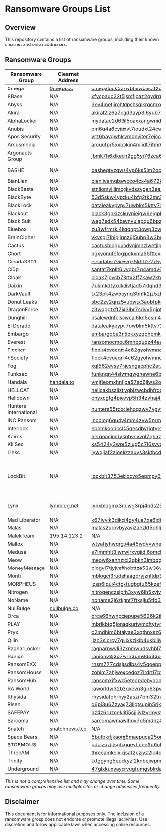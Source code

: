 # Ransomware Groups List

## Overview
This repository contains a list of ransomware groups, including their known clearnet and onion addresses.

## Ransomware Groups

| Ransomware Group | Clearnet Address | Onion Address | Mirrors |
|-----------------|-----------------|--------------|---------|
| 0mega | [0mega.cc](https://0mega.cc) | [omegalock5zxwbhswbisc42o2q2i54vdulyvtqqbudqousisjgc7j7yd.onion](http://omegalock5zxwbhswbisc42o2q2i54vdulyvtqqbudqousisjgc7j7yd.onion/) | None |
| 8Base | N/A | [xfycpauc22t5jsmfjcaz2oydrrrfy75zuk6chr32664bsscq4fgyaaqd.onion](http://xfycpauc22t5jsmfjcaz2oydrrrfy75zuk6chr32664bsscq4fgyaaqd.onion/) | None |
| Abyss | N/A | [3ev4metjirohtdpshsqlkrqcmxq6zu3d7obrdhglpy5jpbr7whmlfgqd.onion](http://3ev4metjirohtdpshsqlkrqcmxq6zu3d7obrdhglpy5jpbr7whmlfgqd.onion/) | None |
| Akira | N/A | [akiral2iz6a7qgd3ayp3l6yub7xx2uep76idk3u2kollpj5z3z636bad.onion](http://akiral2iz6a7qgd3ayp3l6yub7xx2uep76idk3u2kollpj5z3z636bad.onion/) | None |
| AlphaLocker | N/A | [mydatae2d63il5oaxxangwnid5loq2qmtsol2ozr6vtb7yfm5ypzo6id.onion](http://mydatae2d63il5oaxxangwnid5loq2qmtsol2ozr6vtb7yfm5ypzo6id.onion/) | None |
| Anubis | N/A | [om6q4a6cyipxvt7ioudxt24cw4oqu4yodmqzl25mqd2hgllymrgu4aqd.onion](http://om6q4a6cyipxvt7ioudxt24cw4oqu4yodmqzl25mqd2hgllymrgu4aqd.onion/) | None |
| Apos Security | N/A | [yrz6bayqwhleymbeviter7ejccxm64sv2ppgqgderzgdhutozcbbhpqd.onion](http://yrz6bayqwhleymbeviter7ejccxm64sv2ppgqgderzgdhutozcbbhpqd.onion/) | None |
| Arcusmedia | N/A | [arcuufpr5xxbbkin4mlidt7itmr6znlppk63jbtkeguuhszmc5g7qdyd.onion](http://arcuufpr5xxbbkin4mlidt7itmr6znlppk63jbtkeguuhszmc5g7qdyd.onion/) | None |
| Argonauts Group | N/A | [jbmk7h6xlkedn2gg5yi76zca6y3jgdlp5wchlsrd7735tlnrmmvqe5ad.onion](http://jbmk7h6xlkedn2gg5yi76zca6y3jgdlp5wchlsrd7735tlnrmmvqe5ad.onion/) | None |
| BASHE | N/A | [basheqtvzqwz4vp6ks5lm2ocq7i6tozqgf6vjcasj4ezmsy4bkpshhyd.onion](http://basheqtvzqwz4vp6ks5lm2ocq7i6tozqgf6vjcasj4ezmsy4bkpshhyd.onion/) | [1] [2] [3] [4] |
| BianLian | N/A | [bianlivemqbawcco4cx4a672k2fip3guyxudzurfqvdszafam3ofqgqd.onion](http://bianlivemqbawcco4cx4a672k2fip3guyxudzurfqvdszafam3ofqgqd.onion/) | [1] |
| BlackBasta | N/A | [stniiomyjliimcgkvdszvgen3eaaoz55hreqqx6o77yvmpwt7gklffqd.onion](http://stniiomyjliimcgkvdszvgen3eaaoz55hreqqx6o77yvmpwt7gklffqd.onion/) | [1] |
| BlackByte | N/A | [53d5skw4ypzku4bfq2tk2mr3xh5yqrzss25sooiubmjz67lb3gdivcad.onion](http://53d5skw4ypzku4bfq2tk2mr3xh5yqrzss25sooiubmjz67lb3gdivcad.onion/) | [1] |
| BlackLock | N/A | [dataleakypypu7uwblm5kttv726l3iripago6p336xjnbstkjwrlnlid.onion](http://dataleakypypu7uwblm5kttv726l3iripago6p336xjnbstkjwrlnlid.onion/) | None |
| Blackout | N/A | [black3gnkizshuynieigw6ejgpblb53mpasftzd6pydqpmq2vn2xf6yd.onion](http://black3gnkizshuynieigw6ejgpblb53mpasftzd6pydqpmq2vn2xf6yd.onion/) | None |
| Black Suit | N/A | [weg7sdx54bevnvulapqu6bpzwztryeflq3s23tegbmnhkbpqz637f2yd.onion](http://weg7sdx54bevnvulapqu6bpzwztryeflq3s23tegbmnhkbpqz637f2yd.onion/) | None |
| Bluebox | N/A | [zu3wfrmrkl4ltqqnpt3owp3cwa33rqwod4gpe3ttb5o4vf2is2gzm6qd.onion](http://zu3wfrmrkl4ltqqnpt3owp3cwa33rqwod4gpe3ttb5o4vf2is2gzm6qd.onion/) | None |
| BrainCipher | N/A | [vkvsgl7lhipjirmz6j5ubp3w3bwvxgcdbpi3fsbqngfynetqtw4w5hyd.onion](http://vkvsgl7lhipjirmz6j5ubp3w3bwvxgcdbpi3fsbqngfynetqtw4w5hyd.onion/) | None |
| Cactus | N/A | [cactusbloguuodvqjmnzlwetjlpj6aggc6iocwhuupb47laukux7ckid.onion](http://cactusbloguuodvqjmnzlwetjlpj6aggc6iocwhuupb47laukux7ckid.onion/) | None |
| Chort | N/A | [hgxyonufefcglpekxma55fttev3lcfucrf7jvep2c3j6447cjroadead.onion](http://hgxyonufefcglpekxma55fttev3lcfucrf7jvep2c3j6447cjroadead.onion/) | None |
| Cicada3301 | N/A | [cicadabv7vicyvgz5khl7v2x5yygcgow7ryy6yppwmxii4eoobdaztqd.onion](http://cicadabv7vicyvgz5khl7v2x5yygcgow7ryy6yppwmxii4eoobdaztqd.onion/) | None |
| Cl0p | N/A | [santat7kpllt6iyvqbr7q4amdv6dzrh6paatvyrzl7ry3zm72zigf4ad.onion](http://santat7kpllt6iyvqbr7q4amdv6dzrh6paatvyrzl7ry3zm72zigf4ad.onion/) | None |
| Cloak | N/A | [cloak7jpvcb73rtx2ff7kaw2kholu7bdiivxpzbhlny4ybz75dpxckqd.onion](http://cloak7jpvcb73rtx2ff7kaw2kholu7bdiivxpzbhlny4ybz75dpxckqd.onion/) | None |
| Daixin | N/A | [7ukmkdtyxdkdivtjad57klqnd3kdsmq6tp45rrsxqnu76zzv3jvitlqd.onion](http://7ukmkdtyxdkdivtjad57klqnd3kdsmq6tp45rrsxqnu76zzv3jvitlqd.onion/) | None |
| DarkVault | N/A | [tx23pk4zw5qynq3tmfk2jz5zbel63p4nwvkheswze7r6gzxhzcbseyad.onion](http://tx23pk4zw5qynq3tmfk2jz5zbel63p4nwvkheswze7r6gzxhzcbseyad.onion/) | [1] |
| Donut Leaks | N/A | [sbc2zv2qnz5vubwtx3aobfpkeao6l4igjegm3xx7tk5suqhjkp5jxtqd.onion](http://sbc2zv2qnz5vubwtx3aobfpkeao6l4igjegm3xx7tk5suqhjkp5jxtqd.onion/) | None |
| DragonForce | N/A | [z3wqggtxft7id3ibr7srivv5gjof5fwg76slewnzwwakjuf3nlhukdid.onion](http://z3wqggtxft7id3ibr7srivv5gjof5fwg76slewnzwwakjuf3nlhukdid.onion/) | None |
| Dunghill | N/A | [nsalewdnfclsowcal6kn5csm4ryqmfpijznxwictukhrgvz2vbmjjjyd.onion](http://nsalewdnfclsowcal6kn5csm4ryqmfpijznxwictukhrgvz2vbmjjjyd.onion/) | [1] |
| El Dorado | N/A | [dataleakypypu7uwblm5kttv726l3iripago6p336xjnbstkjwrlnlid.onion](http://dataleakypypu7uwblm5kttv726l3iripago6p336xjnbstkjwrlnlid.onion/) | None |
| Embargo | N/A | [embargobe3n5okxyzqphpmk3moinoap2snz5k6765mvtkk7hhi544jid.onion](http://embargobe3n5okxyzqphpmk3moinoap2snz5k6765mvtkk7hhi544jid.onion/) | None |
| Everest | N/A | [ransomocmou6mnbquqz44ewosbkjk3o5qjsl3orawojexfook2j7esad.onion](http://ransomocmou6mnbquqz44ewosbkjk3o5qjsl3orawojexfook2j7esad.onion/) | None |
| Flocker | N/A | [flock4cvoeqm4c62gyohvmncx6ck2e7ugvyqgyxqtrumklhd5ptwzpqd.onion](http://flock4cvoeqm4c62gyohvmncx6ck2e7ugvyqgyxqtrumklhd5ptwzpqd.onion/) | None |
| FSociety | N/A | [flock4cvoeqm4c62gyohvmncx6ck2e7ugvyqgyxqtrumklhd5ptwzpqd.onion](http://flock4cvoeqm4c62gyohvmncx6ck2e7ugvyqgyxqtrumklhd5ptwzpqd.onion/) | None |
| Fog | N/A | [xql562evsy7njcsngacphc2erzjfecwotdkobn3m4uxu2gtqh26newid.onion](http://xql562evsy7njcsngacphc2erzjfecwotdkobn3m4uxu2gtqh26newid.onion/) | [1] |
| Funksec | N/A | [funknqn44slwmgwgnewne6bintbooauwkaupik4yrlgtycew3ergraid.onion](http://funknqn44slwmgwgnewne6bintbooauwkaupik4yrlgtycew3ergraid.onion/) | [1] |
| Handala | [handala.to](https://handala.to) | [vmjfieomxhnfjba57sd6jjws2ogvowjgxhhfglsikqvvrnrajbmpxqqd.onion](http://vmjfieomxhnfjba57sd6jjws2ogvowjgxhhfglsikqvvrnrajbmpxqqd.onion/) | None |
| HELLCAT | N/A | [hellcakbszllztlyqbjzwcbdhfrodx55wq77kmftp4bhnhsnn5r3odad.onion](http://hellcakbszllztlyqbjzwcbdhfrodx55wq77kmftp4bhnhsnn5r3odad.onion/) | None |
| Helldown | N/A | [onyxcgfg4pjevvp5h34zvhaj45kbft3dg5r33j5vu3nyp7xic3vrzvad.onion](http://onyxcgfg4pjevvp5h34zvhaj45kbft3dg5r33j5vu3nyp7xic3vrzvad.onion/) | None |
| Hunters International | N/A | [hunters55rdxciehoqzwv7vgyv6nt37tbwax2reroyzxhou7my5ejyid.onion](http://hunters55rdxciehoqzwv7vgyv6nt37tbwax2reroyzxhou7my5ejyid.onion/) | [1] [2] |
| INC Ransom | N/A | [incblog6qu4y4mm4zvw5nrmue6qbwtgjsxpw6b7ixzssu36tsajldoad.onion](http://incblog6qu4y4mm4zvw5nrmue6qbwtgjsxpw6b7ixzssu36tsajldoad.onion/) | None |
| Interlock | N/A | [ebhmkoohccl45qesdbvrjqtyro2hmhkmh6vkyfyjjzfllm3ix72aqaid.onion](http://ebhmkoohccl45qesdbvrjqtyro2hmhkmh6vkyfyjjzfllm3ix72aqaid.onion/) | None |
| Kairos | N/A | [nerqnacjmdy3obvevyol7qhazkwkv57dwqvye5v46k5bcujtfa6sduad.onion](http://nerqnacjmdy3obvevyol7qhazkwkv57dwqvye5v46k5bcujtfa6sduad.onion/) | None |
| KillSec | N/A | [ks5424y3wpr5zlug5c7i6svvxweinhbdcqcfnptkfcutrncfazzgz5id.onion](http://ks5424y3wpr5zlug5c7i6svvxweinhbdcqcfnptkfcutrncfazzgz5id.onion/) | [1] |
| Linkc | N/A | [iywqjjaf2zioehzzauys3sktbcdmuzm2fsjkqsblnm7dt6axjfpoxwid.onion](http://iywqjjaf2zioehzzauys3sktbcdmuzm2fsjkqsblnm7dt6axjfpoxwid.onion/) | None |
| LockBit | N/A | [lockbit3753ekiocyo5epmpy6klmejchjtzddoekjlnt6mu3qh4de2id.onion](http://lockbit3753ekiocyo5epmpy6klmejchjtzddoekjlnt6mu3qh4de2id.onion/) | [1] [2] [3] [4] [5] [6] [7] [8] [9] [10] |
| Lynx | [lynxblog.net](https://lynxblog.net) | [lynxblogmx3rbiwg3rpj4nds25hjsnrwkpxt5gaznetfikz4gz2csyad.onion](http://lynxblogmx3rbiwg3rpj4nds25hjsnrwkpxt5gaznetfikz4gz2csyad.onion/) | [1] [2] [3] [4] [5] [6] |
| Mad Liberator | N/A | [k67ivvik3dikqi4gy4ua7xa6idijl4si7k5ad5lotbaeirfcsx4sgbid.onion](http://k67ivvik3dikqi4gy4ua7xa6idijl4si7k5ad5lotbaeirfcsx4sgbid.onion/) | None |
| Malas | N/A | [malas2urovbyyavjzaezkt5ohljvyd5lt7vv7mnsgbf2y4bwlh72doqd.onion](http://malas2urovbyyavjzaezkt5ohljvyd5lt7vv7mnsgbf2y4bwlh72doqd.onion/) | None |
| MalekTeam | [195.14.123.2](http://195.14.123.2/) | N/A | None |
| Mallox | N/A | [wtyafjyhwqrgo4a45wdvvwhen3cx4euie73qvlhkhvlrexljoyuklaad.onion](http://wtyafjyhwqrgo4a45wdvvwhen3cx4euie73qvlhkhvlrexljoyuklaad.onion/) | None |
| Medusa | N/A | [s7lmmhlt3iwnwirxvgjidl6omcblvw2rg75txjfduy73kx5brlmiulad.onion](http://s7lmmhlt3iwnwirxvgjidl6omcblvw2rg75txjfduy73kx5brlmiulad.onion/) | None |
| Meow | N/A | [meow6xanhzfci2gbkn3lmbqq7xjjufskkdfocqdngt3ltvzgqpsg5mid.onion](http://meow6xanhzfci2gbkn3lmbqq7xjjufskkdfocqdngt3ltvzgqpsg5mid.onion/) | None |
| MoneyMessage | N/A | [blogvl7tjyjvsfthobttze52w36wwiz34hrfcmorgvdzb6hikucb7aqd.onion](http://blogvl7tjyjvsfthobttze52w36wwiz34hrfcmorgvdzb6hikucb7aqd.onion/) | None |
| Monti | N/A | [mblogci3rudehaagbryjznltdp33ojwzkq6hn2pckvjq33rycmzczpid.onion](http://mblogci3rudehaagbryjznltdp33ojwzkq6hn2pckvjq33rycmzczpid.onion/) | None |
| MORPHEUS | N/A | [izsp6ipui4ctgxfugbgtu65kzefrucltyfpbxplmfybl5swiadpljmyd.onion](http://izsp6ipui4ctgxfugbgtu65kzefrucltyfpbxplmfybl5swiadpljmyd.onion/) | None |
| Nitrogen | N/A | [nitrogenczslprh3xyw6lh5xyjvmsz7ciljoqxxknd7uymkfetfhgvqd.onion](http://nitrogenczslprh3xyw6lh5xyjvmsz7ciljoqxxknd7uymkfetfhgvqd.onion/) | None |
| NoName | N/A | [noname2j6zkgnt7ftxsjju5tfd3s45s4i3egq5bqtl72kgum4ldc6qyd.onion](http://noname2j6zkgnt7ftxsjju5tfd3s45s4i3egq5bqtl72kgum4ldc6qyd.onion/) | None |
| NullBulge | [nullbulge.co](https://nullbulge.co) | N/A | None |
| Orca | N/A | [orca66hwnpciepupe5626k2ib6dds6zizjwuuashz67usjps2wehz4id.onion](http://orca66hwnpciepupe5626k2ib6dds6zizjwuuashz67usjps2wehz4id.onion/) | None |
| PLAY | N/A | [mbrlkbtq5jonaqkurjwmxftytyn2ethqvbxfu4rgjbkkknndqwae6byd.onion](http://mbrlkbtq5jonaqkurjwmxftytyn2ethqvbxfu4rgjbkkknndqwae6byd.onion/) | [1] |
| Pryx | N/A | [c2mdhim6btaiyae3xqthnxsz64brvdxsnbty4tvos65zb565y4v55iid.onion](http://c2mdhim6btaiyae3xqthnxsz64brvdxsnbty4tvos65zb565y4v55iid.onion/) | None |
| Qilin | N/A | [ijzn3sicrcy7guixkzjkib4ukbiilwc3xhnmby4mcbccnsd7j2rekvqd.onion](http://ijzn3sicrcy7guixkzjkib4ukbiilwc3xhnmby4mcbccnsd7j2rekvqd.onion/) | None |
| RagnarLocker | N/A | [ragnarnwvli32xnmwudsvhbl7klzmofxeylyhcqfc5ifx5mbybq3ekqd.onion](http://ragnarnwvli32xnmwudsvhbl7klzmofxeylyhcqfc5ifx5mbybq3ekqd.onion/) | None |
| Ranion | N/A | [ranionv3j2o7wrn3um6de33eccbchhg32mkgnnoi72enkpp7jc25h3ad.onion](http://ranionv3j2o7wrn3um6de33eccbchhg32mkgnnoi72enkpp7jc25h3ad.onion/) | None |
| RansomEXX | N/A | [rnsm777cdsjrsdlbs4v5qoeppu3px6sb2igmh53jzrx7ipcrbjz5b2ad.onion](http://rnsm777cdsjrsdlbs4v5qoeppu3px6sb2igmh53jzrx7ipcrbjz5b2ad.onion/) | None |
| RansomHouse | N/A | [zohlm7ahjwegcedoz7lrdrti7bvpofymcayotp744qhx6gjmxbuo2yid.onion](http://zohlm7ahjwegcedoz7lrdrti7bvpofymcayotp744qhx6gjmxbuo2yid.onion/) | None |
| RansomHub | N/A | [ransomxifxwc5eteopdobynonjctkxxvap77yqifu2emfbecgbqdw6qd.onion](http://ransomxifxwc5eteopdobynonjctkxxvap77yqifu2emfbecgbqdw6qd.onion/) | None |
| RA World | N/A | [raworldw32b2qxevn3gp63pvibgixr4v75z62etlptg3u3pmajwra4ad.onion](http://raworldw32b2qxevn3gp63pvibgixr4v75z62etlptg3u3pmajwra4ad.onion/) | None |
| Rhysida | N/A | [rhysidafohrhyy2aszi7bm32tnjat5xri65fopcxkdfxhi4tidsg7cad.onion](http://rhysidafohrhyy2aszi7bm32tnjat5xri65fopcxkdfxhi4tidsg7cad.onion/) | [1] |
| Risen | N/A | [o6pi3u67zyag73ligtsupin5rjkxpfrbofwoxnhimpgpfttxqu7lsuyd.onion](http://o6pi3u67zyag73ligtsupin5rjkxpfrbofwoxnhimpgpfttxqu7lsuyd.onion/) | None |
| SAFEPAY | N/A | [nz4z6ruzcekriti5cjjiiylzvrmysyqwibxztk6voem4trtx7gstpjid.onion](http://nz4z6ruzcekriti5cjjiiylzvrmysyqwibxztk6voem4trtx7gstpjid.onion/) | None |
| Sarcoma | N/A | [sarcomawmawlhov7o5mdhz4eszxxlkyaoiyiy2b5iwxnds2dmb4jakad.onion](http://sarcomawmawlhov7o5mdhz4eszxxlkyaoiyiy2b5iwxnds2dmb4jakad.onion/) | None |
| Snatch | [snatchnews.top](https://snatchnews.top) | N/A | None |
| Space Bears | N/A | [5butbkrljkaorg5maepuca25oma7eiwo6a2rlhvkblb4v6mf3ki2ovid.onion](http://5butbkrljkaorg5maepuca25oma7eiwo6a2rlhvkblb4v6mf3ki2ovid.onion/) | None |
| STORMOUS | N/A | [pdcizqzjitsgfcgqeyhuee5u6uki6zy5slzioinlhx6xjnsw25irdgqd.onion](http://pdcizqzjitsgfcgqeyhuee5u6uki6zy5slzioinlhx6xjnsw25irdgqd.onion/) | None |
| ThreeAM | N/A | [threeamkelxicjsaf2czjyz2lc4q3ngqkxhhlexyfcp2o6raw4rphyad.onion](http://threeamkelxicjsaf2czjyz2lc4q3ngqkxhhlexyfcp2o6raw4rphyad.onion/) | None |
| Trinity | N/A | [txtggyng5euqkyzl2knbejwpm4rlq575jn2egqldu27osbqytrj6ruyd.onion](http://txtggyng5euqkyzl2knbejwpm4rlq575jn2egqldu27osbqytrj6ruyd.onion/) | None |
| Underground | N/A | [47glxkuxyayqrvugfumgsblrdagvrah7gttfscgzn56eyss5wg3uvmqd.onion](http://47glxkuxyayqrvugfumgsblrdagvrah7gttfscgzn56eyss5wg3uvmqd.onion/) | None |

*This is not a comprehensive list and may change over time. Some ransomware groups may use multiple sites or change addresses frequently.*

## Disclaimer
This document is for informational purposes only. The inclusion of a ransomware group does not endorse or promote illegal activities. Use discretion and follow applicable laws when accessing online resources.
